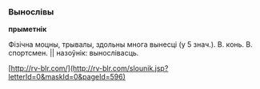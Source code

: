 ### Вынослівы
**прыметнік**

Фізічна моцны, трывалы, здольны многа вынесці (у 5 знач.). В. конь. В. спортсмен. || назоўнік: вынослівасць.

<a rel="author">[http://rv-blr.com/](http://rv-blr.com/slounik.jsp?letterId=0&maskId=0&pageId=596)</a>
